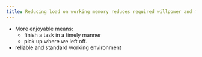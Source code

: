 ```yaml
---
title: Reducing load on working memory reduces required willpower and makes tasks more enjoyable
---
```


- More enjoyable means:
  - finish a task in a timely manner
  - pick up where we left off.
- reliable and standard working environment
